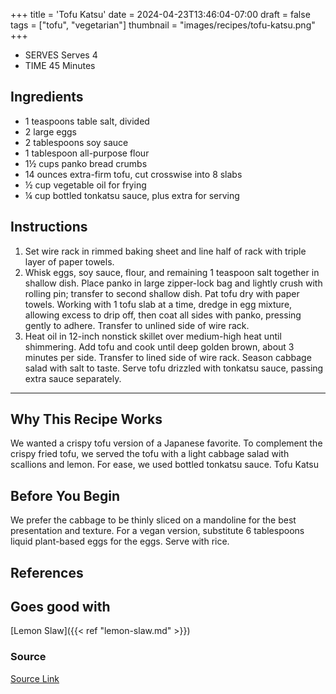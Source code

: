+++
title = 'Tofu Katsu'
date = 2024-04-23T13:46:04-07:00
draft = false
tags = ["tofu", "vegetarian"]
thumbnail = "images/recipes/tofu-katsu.png"
+++

- SERVES Serves 4
- TIME 45 Minutes

## Ingredients

- 1 teaspoons table salt, divided
- 2 large eggs
- 2 tablespoons soy sauce
- 1 tablespoon all-purpose flour
- 1½ cups panko bread crumbs
- 14 ounces extra-firm tofu, cut crosswise into 8 slabs
- ½ cup vegetable oil for frying
- ¼ cup bottled tonkatsu sauce, plus extra for serving

## Instructions

1. Set wire rack in rimmed baking sheet and line half of rack with triple layer of paper towels.
1. Whisk eggs, soy sauce, flour, and remaining 1 teaspoon salt together in shallow dish. Place panko in large zipper-lock bag and lightly crush with rolling pin; transfer to second shallow dish. Pat tofu dry with paper towels. Working with 1 tofu slab at a time, dredge in egg mixture, allowing excess to drip off, then coat all sides with panko, pressing gently to adhere. Transfer to unlined side of wire rack.
1. Heat oil in 12-inch nonstick skillet over medium-high heat until shimmering. Add tofu and cook until deep golden brown, about 3 minutes per side. Transfer to lined side of wire rack. Season cabbage salad with salt to taste. Serve tofu drizzled with tonkatsu sauce, passing extra sauce separately.

***

## Why This Recipe Works

We wanted a crispy tofu version of a Japanese favorite. To complement the crispy fried tofu, we served the tofu with a light cabbage salad with scallions and lemon. For ease, we used bottled tonkatsu sauce.
Tofu Katsu

## Before You Begin

We prefer the cabbage to be thinly sliced on a mandoline for the best presentation and texture. For a vegan version, substitute 6 tablespoons liquid plant-based eggs for the eggs. Serve with rice.

## References

## Goes good with

[Lemon Slaw]({{< ref "lemon-slaw.md" >}})

### Source

[Source Link](https://www.americastestkitchen.com/recipes/15855-tofu-katsu)